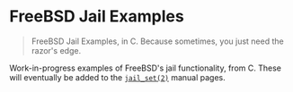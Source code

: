 # FreeBSD Jail Examples

> FreeBSD Jail Examples, in C. Because sometimes, 
> you just need the razor's edge.

Work-in-progress examples of FreeBSD's jail functionality, from C. These will
eventually be added to the [`jail_set(2)`](https://man.freebsd.org/jail_set)
manual pages.
